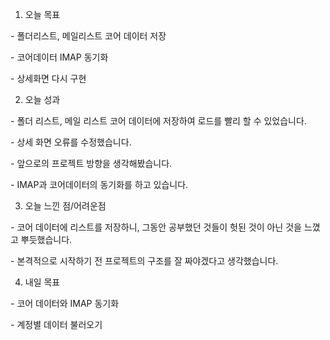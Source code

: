 1. 오늘 목표

\- 폴더리스트, 메일리스트 코어 데이터 저장

\- 코어데이터 IMAP 동기화

\- 상세화면 다시 구현



2. 오늘 성과

\- 폴더 리스트, 메일 리스트 코어 데이터에 저장하여 로드를 빨리 할 수 있었습니다.

\- 상세 화면 오류를 수정했습니다.

\- 앞으로의 프로젝트 방향을 생각해봤습니다.

\- IMAP과 코어데이터의 동기화를 하고 있습니다.



3. 오늘 느낀 점/어려운점

\- 코어 데이터에 리스트를 저장하니, 그동안 공부했던 것들이 헛된 것이 아닌 것을 느꼈고 뿌듯했습니다.

\- 본격적으로 시작하기 전 프로젝트의 구조를 잘 짜야겠다고 생각했습니다.



4. 내일 목표

\- 코어 데이터와 IMAP 동기화 

\- 계정별 데이터 불러오기